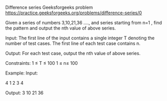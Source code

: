 Difference series 
Geeksforgeeks problem
https://practice.geeksforgeeks.org/problems/difference-series/0

Given a series of numbers  3,10,21,36 …., and series starting from n=1 , find the pattern and output the nth value of above series.

Input:
The first line of the input contains a single integer T denoting the number of test cases.
The first line of each test case contains n.

Output:
For each test case, output the nth value of above series.

Constraints:
1 ≤ T ≤ 100
1 ≤ n≤ 100

Example:
Input:

4
1
2
3
4

Output:
3
10
21
36